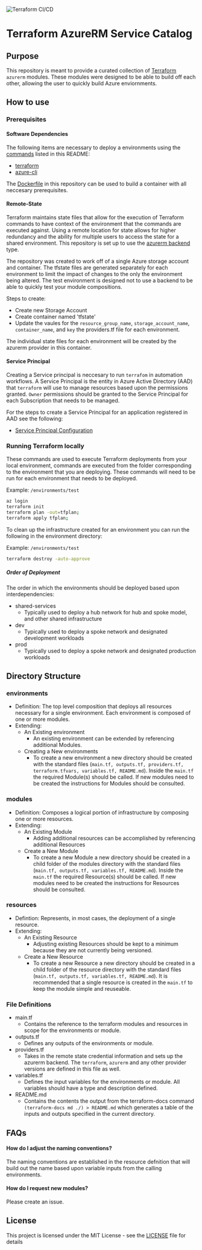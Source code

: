 ![Terraform CI/CD](https://github.com/kuhlman-labs/azure-terraform-service-catalog/workflows/Terraform%20CI/CD/badge.svg)

# Terraform AzureRM Service Catalog

## Purpose

This repository is meant to provide a curated collection of [Terraform](https://www.terraform.io/)  `azurerm` modules. These modules were designed to be able to build off each other, allowing the user to quickly build Azure enviornments.

## How to use

### Prerequisites

#### Software Dependencies

The following items are necessary to deploy a environments using the [commands](#commands-for-deploying-with-terraform) listed in this README:

* [terraform](https://www.terraform.io/downloads.html)
* [azure-cli](https://docs.microsoft.com/en-us/cli/azure/install-azure-cli?view=azure-cli-latest)

The [Dockerfile](Dockerfile) in this repository can be used to build a container with all neccesary prerequisites.

#### Remote-State

Terraform maintains state files that allow for the execution of Terraform commands to have context of the environment that the commands are executed against. Using a remote location for state allows for higher redundancy and the ability for multiple users to access the state for a shared environment. This repository is set up to use the [azurerm backend](https://www.terraform.io/docs/backends/types/azurerm.html) type.

The repository was created to work off of a single Azure storage account and container. The tfstate files are generated separately for each environment to limit the impact of changes to the only the environment being altered. The test environment is designed not to use a backend to be able to quickly test your module compositions.

Steps to create:

*  Create new Storage Account
*  Create container named 'tfstate'
*  Update the vaules for the `resource_group_name`, `storage_account_name`, `container_name`, and `key` the providers.tf file for each environment.

The individual state files for each environment will be created by the azurerm provider in this container.

#### Service Principal

Creating a Service principal is neccesary to run `terrafom` in automation workflows. A Service Principal is the entity in Azure Active Directory (AAD) that `terraform` will use to manage resources based upon the permissions granted. `Owner` permissions should be granted to the Service Principal for each Subscription that needs to be managed.

For the steps to create a Service Principal for an application registered in AAD see the following:

* [Service Principal Configuration](https://www.terraform.io/docs/providers/azurerm/auth/service_principal_client_secret.html#creating-a-service-principal-in-the-azure-portal)


### Running Terraform locally

These commands are used to execute Terraform deployments from your local environment, commands are executed from the folder corresponding to the environment that you are deploying. These commands will need to be run for each environment that needs to be deployed.

Example: `/environments/test`

```bash
az login
terraform init
terraform plan -out=tfplan;
terraform apply tfplan;
```

To clean up the infrastructure created for an environment you can run the following in the environment directory:

Example: `/environments/test`

```bash
terraform destroy -auto-approve 
```

##### Order of Deployment

The order in which the environments should be deployed based upon interdependencies:

*  shared-services
    * Typically used to deploy a hub network for hub and spoke model, and other shared infrastructure
*  dev
    * Typically used to deploy a spoke network and designated development workloads
*  prod
    * Typically used to deploy a spoke network and designated production workloads

## Directory Structure

### environments
* Definition: The top level composition that deploys all resources necessary for a single environment. Each environment is composed of one or more modules.
* Extending:
    * An Existing environment
         * An existing environment can be extended by referencing additional Modules.
    * Creating a New environments
         * To create a new environment a new directory should be created with the standard files (`main.tf, outputs.tf, providers.tf, terraform.tfvars, variables.tf, README.md`). Inside the `main.tf` the required Module(s) should be called. If new modules need to be created the instructions for Modules should be consulted.

### modules
* Definition: Composes a logical portion of infrastructure by composing one or more resources.
* Extending:
    * An Existing Module
        * Adding additional resources can be accomplished by referencing additional Resources
    * Create a New Module
        * To create a new Module a new directory should be created in a child folder of the modules directory with the standard files (`main.tf, outputs.tf, variables.tf, README.md`). Inside the `main.tf` the required Resource(s) should be called. If new modules need to be created the instructions for Resources should be consulted.

### resources
* Defintion: Represents, in most cases, the deployment of a single resource.
* Extending:
    * An Existing Resource
        * Adjusting existing Resources should be kept to a minimum because they are not currently being versioned.
    * Create a New Resource
        * To create a new Resource a new directory should be created in a child folder of the resource directory with the standard files (`main.tf, outputs.tf, variables.tf, README.md`). It is recommended that a single resource is created in the `main.tf` to keep the module simple and reuseable. 

### File Definitions
* main.tf
    * Contains the reference to the terraform modules and resources in scope for the environments or module.
* outputs.tf
    * Defines any outputs of the environments or module.
* providers.tf
    * Takes in the remote state credential information and sets up the azurerm backend. The `terraform`,  `azurerm` and any other provider versions are defined in this file as well.
* variables.tf
    * Defines the input variables for the environments or module. All variables should have a type and description defined.
* README.md
    * Contains the contents the output from the terraform-docs command `(terraform-docs md ./) > README.md` which generates a table of the inputs and outputs specified in the current directory.

## FAQs

#### How do I adjust the naming conventions?

The naming conventions are established in the resource defnition that will build out the name based upon variable inputs from the calling environments.

#### How do I request new modules?

Please create an issue.

## License

This project is licensed under the MIT License - see the [LICENSE](LICENSE) file for details